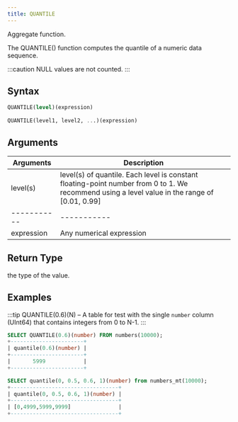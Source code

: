 ```yaml
---
title: QUANTILE
---
```


Aggregate function.

The QUANTILE() function computes the quantile of a numeric data sequence.

:::caution
NULL values are not counted.
:::

## Syntax

```sql
QUANTILE(level)(expression)
    
QUANTILE(level1, level2, ...)(expression)
```

## Arguments

| Arguments   | Description                                                                                                                                   |
|-------------|-----------------------------------------------------------------------------------------------------------------------------------------------|
| level(s)    | level(s) of quantile. Each level is constant floating-point number from 0 to 1. We recommend using a level value in the range of [0.01, 0.99] |
| ----------- | -----------                                                                                                                                   |
| expression  | Any numerical expression                                                                                                                      |

## Return Type

the type of the value.

## Examples

:::tip
QUANTILE(0.6)(N) – A table for test with the single `number` column (UInt64) that contains integers from 0 to N-1.
:::

```sql
SELECT QUANTILE(0.6)(number) FROM numbers(10000);
+-----------------------+
| quantile(0.6)(number) |
+-----------------------+
|       5999            |
+-----------------------+
```

```sql
SELECT quantile(0, 0.5, 0.6, 1)(number) from numbers_mt(10000);
+----------------------------------+
| quantile(0, 0.5, 0.6, 1)(number) |
+----------------------------------+
| [0,4999,5999,9999]               |
+----------------------------------+
```
